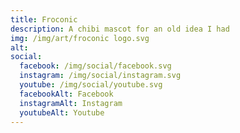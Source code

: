```yaml
---
title: Froconic 
description: A chibi mascot for an old idea I had
img: /img/art/froconic logo.svg
alt: 
social:
  facebook: /img/social/facebook.svg
  instagram: /img/social/instagram.svg
  youtube: /img/social/youtube.svg
  facebookAlt: Facebook
  instagramAlt: Instagram
  youtubeAlt: Youtube
---
```

